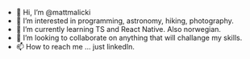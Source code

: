- 👋 Hi, I’m @mattmalicki
- 👀 I’m interested in programming, astronomy, hiking, photography.
- 🌱 I’m currently learning TS and React Native. Also norwegian.
- 💞️ I’m looking to collaborate on anything that will challange my skills.
- 📫 How to reach me ... just linkedIn.

<!---
mattmalicki/mattmalicki is a ✨ special ✨ repository because its `README.md` (this file) appears on your GitHub profile.
You can click the Preview link to take a look at your changes.
--->
